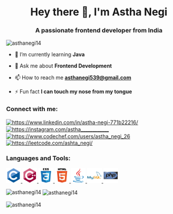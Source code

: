 <h1 align="center">Hey there 👋, I'm Astha Negi</h1>
<h3 align="center">A passionate frontend developer from India</h3>

<p align="left"> <img src="https://komarev.com/ghpvc/?username=asthanegi14&label=Profile%20views&color=0e75b6&style=flat" alt="asthanegi14" /> </p>

- 🌱 I’m currently learning **Java**

- 💬 Ask me about **Frontend Development**

- 📫 How to reach me **asthanegi539@gmail.com**

- ⚡ Fun fact **I can touch my nose from my tongue**

<h3 align="left">Connect with me:</h3>
<p align="left">
<a href="https://linkedin.com/in/https://www.linkedin.com/in/astha-negi-771b22216/" target="blank"><img align="center" src="https://raw.githubusercontent.com/rahuldkjain/github-profile-readme-generator/master/src/images/icons/Social/linked-in-alt.svg" alt="https://www.linkedin.com/in/astha-negi-771b22216/" height="30" width="40" /></a>
<a href="https://instagram.com/https://instagram.com/astha____________" target="blank"><img align="center" src="https://raw.githubusercontent.com/rahuldkjain/github-profile-readme-generator/master/src/images/icons/Social/instagram.svg" alt="https://instagram.com/astha____________" height="30" width="40" /></a>
<a href="https://www.codechef.com/users/https://www.codechef.com/users/astha_negi_26" target="blank"><img align="center" src="https://cdn.jsdelivr.net/npm/simple-icons@3.1.0/icons/codechef.svg" alt="https://www.codechef.com/users/astha_negi_26" height="30" width="40" /></a>
<a href="https://www.leetcode.com/https://leetcode.com/ashta_negi/" target="blank"><img align="center" src="https://raw.githubusercontent.com/rahuldkjain/github-profile-readme-generator/master/src/images/icons/Social/leet-code.svg" alt="https://leetcode.com/ashta_negi/" height="30" width="40" /></a>
</p>

<h3 align="left">Languages and Tools:</h3>
<p align="left"> <a href="https://www.cprogramming.com/" target="_blank" rel="noreferrer"> <img src="https://raw.githubusercontent.com/devicons/devicon/master/icons/c/c-original.svg" alt="c" width="40" height="40"/> </a> <a href="https://www.w3schools.com/cpp/" target="_blank" rel="noreferrer"> <img src="https://raw.githubusercontent.com/devicons/devicon/master/icons/cplusplus/cplusplus-original.svg" alt="cplusplus" width="40" height="40"/> </a> <a href="https://www.w3schools.com/css/" target="_blank" rel="noreferrer"> <img src="https://raw.githubusercontent.com/devicons/devicon/master/icons/css3/css3-original-wordmark.svg" alt="css3" width="40" height="40"/> </a> <a href="https://www.w3.org/html/" target="_blank" rel="noreferrer"> <img src="https://raw.githubusercontent.com/devicons/devicon/master/icons/html5/html5-original-wordmark.svg" alt="html5" width="40" height="40"/> </a> <a href="https://www.java.com" target="_blank" rel="noreferrer"> <img src="https://raw.githubusercontent.com/devicons/devicon/master/icons/java/java-original.svg" alt="java" width="40" height="40"/> </a> <a href="https://www.mysql.com/" target="_blank" rel="noreferrer"> <img src="https://raw.githubusercontent.com/devicons/devicon/master/icons/mysql/mysql-original-wordmark.svg" alt="mysql" width="40" height="40"/> </a> <a href="https://www.php.net" target="_blank" rel="noreferrer"> <img src="https://raw.githubusercontent.com/devicons/devicon/master/icons/php/php-original.svg" alt="php" width="40" height="40"/> </a> </p>

<p><img align="left" src="https://github-readme-stats.vercel.app/api/top-langs?username=asthanegi14&show_icons=true&locale=en&layout=compact" alt="asthanegi14" /></p>

<p>&nbsp;<img align="center" src="https://github-readme-stats.vercel.app/api?username=asthanegi14&show_icons=true&locale=en" alt="asthanegi14" /></p>

<p><img align="center" src="https://github-readme-streak-stats.herokuapp.com/?user=asthanegi14&" alt="asthanegi14" /></p>

